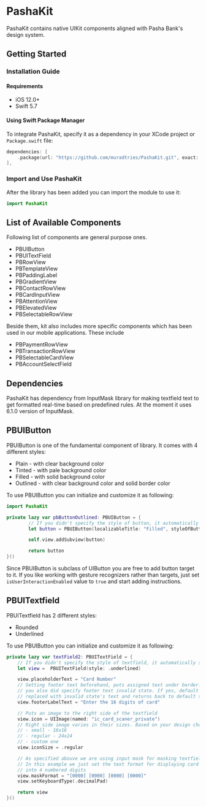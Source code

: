 # PashaKit

PashaKit contains native UIKit components aligned with Pasha Bank's design system.

## Getting Started

### Installation Guide

#### Requirements

- iOS 12.0+
- Swift 5.7

#### Using Swift Package Manager

To integrate PashaKit, specify it as a dependency in your XCode project or <code>Package.swift</code> file:

```swift
dependencies: [
    .package(url: "https://github.com/muradtries/PashaKit.git", exact: "1.0.0"),
],
```

### Import and Use PashaKit
After the library has been added you can import the module to use it:

```Swift
import PashaKit
```

## List of Available Components
Following list of components are general purpose ones.
- PBUIButton
- PBUITextField
- PBRowView
- PBTemplateView
- PBPaddingLabel
- PBGradientView
- PBContactRowView
- PBCardInputView
- PBAttentionView
- PBElevatedView
- PBSelectableRowView

Beside them, kit also includes more specific components which has been used in our mobile applications. These include
- PBPaymentRowView
- PBTransactionRowView
- PBSelectableCardView
- PBAccountSelectField

## Dependencies
PashaKit has dependency from InputMask library for making textfield text to get formatted real-time
based on predefined rules. At the moment it uses 6.1.0 version of InputMask.

## PBUIButton
PBUIButton is one of the fundamental component of library. It comes with 4 different styles:
- Plain - with clear background color
- Tinted - with pale background color
- Filled - with solid background color
- Outlined - with clear background color and solid border color

To use PBUIButton you can initialize and customize it as following:

```swift
import PashaKit

private lazy var pbButtonOutlined: PBUIButton = {
        // If you didn't specify the style of button, it automatically sets its style as .filled
        let button = PBUIButton(localizableTitle: "Filled", styleOfButton: .filled)

        self.view.addSubview(button)

        return button
}()
```

Since PBUIButton is subclass of UIButton you are free to add button target to it. If you like working with gesture recognizers rather than targets, just set <code>isUserInteractionEnabled</code> value to <code>true</code> and start adding instructions.

## PBUITextfield

PBUITextfield has 2 different styles:
- Rounded
- Underlined

To use PBUIButton you can initialize and customize it as following:

```swift
private lazy var textField2: PBUITextField = {
    // If you didn't specify the style of textfield, it automatically sets its style as rounded
    let view =  PBUITextField(style: .underlined)

    view.placeholderText = "Card Number"
    // Setting footer text beforehand, puts assigned text under border. It can be changed if 
    // you also did specify footer text invalid state. If yes, default footerlabel text gets
    // replaced with invalid state's text and returns back to default state once its input is valid
    view.footerLabelText = "Enter the 16 digits of card"

    // Puts an image to the right side of the textfield
    view.icon = UIImage(named: "ic_card_scaner_private")
    // Right side image varies in their sizes. Based on your design choice, you can choose
    // - small - 16x16
    // - regular - 24x24
    // - custom one
    view.iconSize = .regular

    // As specified abouve we are using input mask for masking textfield text real-time.
    // In this example we just set the text format for displaying card number grouped 
    // into 4 numbered digits
    view.maskFormat = "[0000] [0000] [0000] [0000]"
    view.setKeyboardType(.decimalPad)

    return view
}()
```


